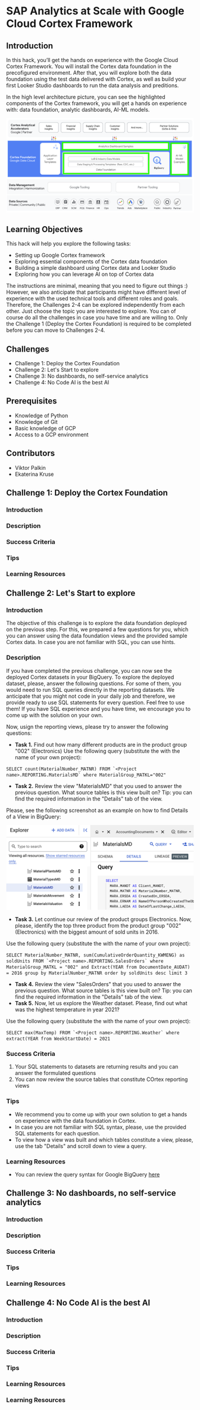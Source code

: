 # SAP Analytics at Scale with Google Cloud Cortex Framework

## Introduction

In this hack, you’ll get the hands on experience with the Google Cloud Cortex Framework. You will install the Cortex data foundation in the precofigured environment. After that, you will explore both the data foundation using the test data delivered with Cortex, as well as build your first Looker Studio dashboards to run the data analysis and preditions.

In the high level architecture picture, you can see the highlighted components of the Cortex framework, you will get a hands on experience with: data foundation, analytic dashboards, AI-ML models.

![High-level Cortex architecture](https://github.com/Victorpalkin/gHacks/blob/palkin-ekakruse-ghack/hacks/sap-cortex/images/CortexOverview.png)

## Learning Objectives

This hack will help you explore the following tasks:

- Setting up Google Cortex framework
- Exploring essential components of the Cortex data foundation
- Building a simple dashboard using Cortex data and Looker Studio
- Exploring how you can leverage AI on top of Cortex data

The instructions are minimal, meaning that you need to figure out things :) However, we also anticipate that participants might have different level of experience with the used technical tools and different roles and goals. Therefore, the Challenges 2-4 can be explored independently from each other. Just choose the topic you are interested to explore. You can of course do all the challenges in case you have time and are willing to. Only the Challenge 1 (Deploy the Cortex Foundation) is required to be completed before you can move to Challenges 2-4.

## Challenges

- Challenge 1: Deploy the Cortex Foundation
- Challenge 2: Let's Start to explore
- Challenge 3: No dashboards, no self-service analytics
- Challenge 4: No Code AI is the best AI

## Prerequisites

- Knowledge of Python
- Knowledge of Git
- Basic knowledge of GCP
- Access to a GCP environment

## Contributors

- Viktor Palkin
- Ekaterina Kruse

## Challenge 1: Deploy the Cortex Foundation

### Introduction



### Description 



### Success Criteria



### Tips



### Learning Resources


## Challenge 2: Let's Start to explore

### Introduction

The objective of this challenge is to explore the data foundation deployed on the previous step. For this, we prepared a few questions for you, which you can answer using the data foundation views and the provided sample Cortex data. In case you are not familiar with SQL, you can use hints.

### Description

If you have completed the previous challenge, you can now see the deployed Cortex datasets in your BigQuery. To explore the deployed dataset, please, answer the following questions. For some of them, you would need to run SQL queries directly in the reporting datasets. We anticipate that you might not code in your daily job and therefore, we provide ready to use SQL statements for every question. Feel free to use them! If you have SQL experience and you have time, we encourage you to come up with the solution on your own.

Now, usign the  reporting views, please try to answer the following questions:

- **Task 1.** Find out how many different products are in the product group "002" (Electronics)
Use the following query (substitute the <Projec name> with the name of your own project):

```
SELECT count(MaterialNumber_MATNR) FROM `<Project name>.REPORTING.MaterialsMD` where MaterialGroup_MATKL="002"
```

- **Task 2.** Review the view "MaterialsMD" that you used to answer the previous question. What source tables is this view built on? Tip: you can find the required information in the "Details" tab of the view.

Please, see the following screenshot as an example on how to find Details of a View in BigQuery: 

![See Details on a BigQuery view](https://github.com/Victorpalkin/gHacks/blob/palkin-ekakruse-ghack/hacks/sap-cortex/images/ViewDetails.png)
  
- **Task 3.** Let continue our review of the product groups Electronics. Now, please, identify the top three product from the product group "002" (Electronics) with the biggest amount of sold units in 2016.
  
Use the following query (substitute the <Projec name> with the name of your own project):

```
SELECT MaterialNumber_MATNR, sum(CumulativeOrderQuantity_KWMENG) as soldUnits FROM `<Project name>.REPORTING.SalesOrders` where MaterialGroup_MATKL = "002" and Extract(YEAR from DocumentDate_AUDAT) = 2016 group by MaterialNumber_MATNR order by soldUnits desc limit 3
```

  
- **Task 4.** Review the view "SalesOrders" that you used to answer the previous question. What source tables is this view built on? Tip: you can find the required information in the "Details" tab of the view.
- **Task 5.** Now, let us explore the Weather dataset. Please, find out what was the highest temperature in year 2021?

Use the following query (substitute the <Projec name> with the name of your own project):

```
SELECT max(MaxTemp) FROM `<Project name>.REPORTING.Weather` where extract(YEAR from WeekStartDate) = 2021
```

### Success Criteria

1. Your SQL statements to datasets are returning results and you can answer the formulated questions
2. You can now review the source tables that constitute COrtex reporting views

### Tips

- We recommend you to come up with your own solution to get a hands on experience with the data foundation in Cortex. 
- In case you are not familiar with SQL syntax, please, use the provided SQL statements for each question.
- To view how a view was built and which tables constitute a view, please, use the tab "Details" and scroll down to view a query.

### Learning Resources

- You can review the query syntax for Google BigQuery [here](https://cloud.google.com/bigquery/docs/reference/standard-sql/query-syntax)

## Challenge 3: No dashboards, no self-service analytics

### Introduction


### Description


### Success Criteria



### Tips


### Learning Resources


## Challenge 4: No Code AI is the best AI

### Introduction



### Description



### Success Criteria


### Tips


### Learning Resources


### Learning Resources


